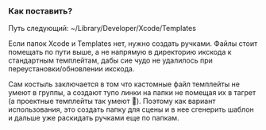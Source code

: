 ### Как поставить?
Путь следующий: ~/Library/Developer/Xcode/Templates

Если папок Xcode и Templates нет, нужно создать ручками. Файлы стоит помещать по пути выше, а не напрямую в директорию икскода к стандартным темплейтам, дабы сие чудо не удалилось при переустановки/обновлении икскода.

Сам костыль заключается в том что кастомные файл темплейты не умеют в группы, а создают тупо линки на папки не помещая их в тагрет (а проектные темплейты так умеют 🥲). Поэтому как вариант использования, это создать папку для сцены и в нее сгенерить шаблон и дальше уже раскидать ручками еще по папкам.
